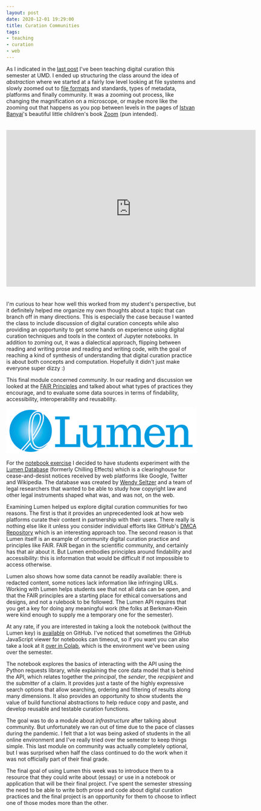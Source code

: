 ```yaml
---
layout: post
date: 2020-12-01 19:29:00
title: Curation Communities
tags:
- teaching
- curation
- web
---
```


As I indicated in the [last post] I've been teaching digital curation this
semester at UMD. I ended up structuring the class around the idea of
*abstraction* where we started at a fairly low level looking at file systems
and slowly zoomed out to [file formats] and standards, types of metadata,
platforms and finally community. It was a zooming out process, like changing
the magnification on a microscope, or maybe more like the zooming out that
happens as you pop between levels in the pages of [Istvan Banyai]'s beautiful little children's book [Zoom] (pun intended).

<iframe style="margin-top: 20px; margin-bottom: 20px;" width="660" height="415" src="https://www.youtube.com/embed/1RPeFJJF73k" frameborder="0" allow="accelerometer; autoplay; clipboard-write; encrypted-media; gyroscope; picture-in-picture" allowfullscreen></iframe>

I'm curious to hear how well this worked from my student's perspective, but it
definitely helped me organize my own thoughts about a topic that can branch off
in many directions. This is especially the case because I wanted the class to
include discussion of digital curation concepts while also providing an
opportunity to get some hands on experience using digital curation techniques
and tools in the context of Jupyter notebooks. In addition to zoming out, it
was a dialectical approach, flipping between reading and writing prose and
reading and writing code, with the goal of reaching a kind of synthesis of
understanding that digital curation practice is about both concepts and
computation. Hopefully it didn't just make everyone super dizzy :)

This final module concerned *community*. In our reading and discussion we
looked at the [FAIR Principles] and talked about what types of practices they
encourage, and to evaluate some data sources in terms of findability,
accessibility, interoperability and reusability.

<a href="https://lumendatabase.org"><img class="img-responsive" src="/images/lumen.jpg"></a>

For the [notebook exercise] I decided to have students experiment with the
[Lumen Database](https://lumendatabase.org) (formerly Chilling Effects) which
is a clearinghouse for cease-and-desist notices received by web platforms like
Google, Twitter and Wikipedia. The database was created by [Wendy Seltzer] and
a team of legal researchers that wanted to be able to study how copyright law
and other legal instruments shaped what was, and was not, on the web.

Examining Lumen helped us explore digital curation communities for two reasons.
The first is that it provides an unprecedented look at how web platforms curate
their content in partnership with their users. There really is nothing else
like it unless you consider individual efforts like GitHub's [DMCA Repository]
which is an interesting approach too. The second reason is that Lumen itself is
an example of community digital curation practice and principles like FAIR.
FAIR began in the scientific community, and certainly has that air about it.
But Lumen embodies principles around findability and accessibility: this is
information that would be difficult if not impossible to access otherwise.

Lumen also shows how some data cannot be readily available: there is redacted
content, some notices lack information like infringing URLs. Working with Lumen
helps students see that not all data can be open, and that the FAIR principles
are a starting place for ethical conversations and designs, and not a rulebook
to be followed. The Lumen API requires that you get a key for doing any
meaningful work (the folks at Berkman-Klein were kind enough to supply me
a temporary one for the semester).

At any rate, if you are interested in taking a look the notebook (without the
Lumen key) is [available] on GitHub. I've noticed that sometimes the GitHub
JavaScript viewer for notebooks can timeout, so if you want you can also take
a look at it [over in Colab], which is the environment we've been using over the
semester. 

The notebook explores the basics of interacting with the API using the Python
requests library, while explaining the core data model that is behind the API,
which relates together the *principal*, the *sender*, the *recpipient* and the
*submitter* of a claim. It provides just a taste of the highly expressive
search options that allow searching, ordering and filtering of results along
many dimensions. It also provides an opportunity to show students the value of
build functional abstractions to help reduce copy and paste, and develop
reusable and testable curation functions.

The goal was to do a module about *infrastructure* after talking about
community. But unfortunately we ran out of time due to the pace of classes
during the pandemic. I felt that a lot was being asked of students in the all
online environment and I've really tried over the semester to keep things
simple. This last module on community was actually completely optional, but
I was surprised when half the class continued to do the work when it was not
officially part of their final grade. 

The final goal of using Lumen this week was to introduce them to a resource
that they could write about (essay) or use in a notebook or application that
will be their final project. I've spent the semester stressing the need to be
able to write both prose and code about digital curation practices and the
final project is an opportunity for them to choose to inflect one of those
modes more than the other.

[last post]: https://inkdroid.org/2020/11/30/mystery-file/
[FAIR Principles]: https://www.go-fair.org/fair-principles/
[Wendy Seltzer]: https://en.wikipedia.org/wiki/Wendy_Seltzer
[DMCA Repository]: https://github.com/github/dmca
[notebook exercise]: https://github.com/edsu/inst341/blob/master/modules/module-07/notebook.ipynb
[available]: https://github.com/edsu/inst341/blob/master/modules/module-07/notebook.ipynb
[over in Colab]: https://colab.research.google.com/drive/1i1w05c789l6xGkjRJjdKheDlVuJVU1PZ?usp=sharing
[Istvan Banyai]: https://en.wikipedia.org/wiki/Istvan_Banyai
[Zoom]: https://www.penguinrandomhouse.com/books/324143/zoom-by-istvan-banyai/
[file formats]: https://inkdroid.org/2020/10/09/fuzzy-file-formats/
